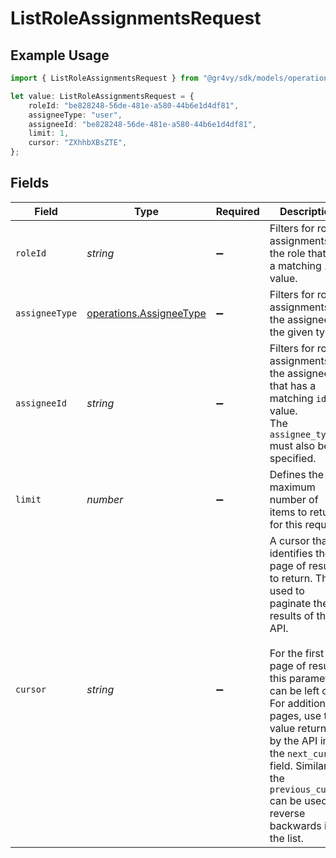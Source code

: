# ListRoleAssignmentsRequest

## Example Usage

```typescript
import { ListRoleAssignmentsRequest } from "@gr4vy/sdk/models/operations";

let value: ListRoleAssignmentsRequest = {
    roleId: "be828248-56de-481e-a580-44b6e1d4df81",
    assigneeType: "user",
    assigneeId: "be828248-56de-481e-a580-44b6e1d4df81",
    limit: 1,
    cursor: "ZXhhbXBsZTE",
};
```

## Fields

| Field                                                                                                                                                                                                                                                                                                                                       | Type                                                                                                                                                                                                                                                                                                                                        | Required                                                                                                                                                                                                                                                                                                                                    | Description                                                                                                                                                                                                                                                                                                                                 | Example                                                                                                                                                                                                                                                                                                                                     |
| ------------------------------------------------------------------------------------------------------------------------------------------------------------------------------------------------------------------------------------------------------------------------------------------------------------------------------------------- | ------------------------------------------------------------------------------------------------------------------------------------------------------------------------------------------------------------------------------------------------------------------------------------------------------------------------------------------- | ------------------------------------------------------------------------------------------------------------------------------------------------------------------------------------------------------------------------------------------------------------------------------------------------------------------------------------------- | ------------------------------------------------------------------------------------------------------------------------------------------------------------------------------------------------------------------------------------------------------------------------------------------------------------------------------------------- | ------------------------------------------------------------------------------------------------------------------------------------------------------------------------------------------------------------------------------------------------------------------------------------------------------------------------------------------- |
| `roleId`                                                                                                                                                                                                                                                                                                                                    | *string*                                                                                                                                                                                                                                                                                                                                    | :heavy_minus_sign:                                                                                                                                                                                                                                                                                                                          | Filters for role assignments for the role that has a matching `id` value.                                                                                                                                                                                                                                                                   | be828248-56de-481e-a580-44b6e1d4df81                                                                                                                                                                                                                                                                                                        |
| `assigneeType`                                                                                                                                                                                                                                                                                                                              | [operations.AssigneeType](../../models/operations/assigneetype.md)                                                                                                                                                                                                                                                                          | :heavy_minus_sign:                                                                                                                                                                                                                                                                                                                          | Filters for role assignments for the assignee of the given type.                                                                                                                                                                                                                                                                            | user                                                                                                                                                                                                                                                                                                                                        |
| `assigneeId`                                                                                                                                                                                                                                                                                                                                | *string*                                                                                                                                                                                                                                                                                                                                    | :heavy_minus_sign:                                                                                                                                                                                                                                                                                                                          | Filters for role assignments for the assignee that has a matching `id` value.<br/>The `assignee_type` must also be specified.                                                                                                                                                                                                               | be828248-56de-481e-a580-44b6e1d4df81                                                                                                                                                                                                                                                                                                        |
| `limit`                                                                                                                                                                                                                                                                                                                                     | *number*                                                                                                                                                                                                                                                                                                                                    | :heavy_minus_sign:                                                                                                                                                                                                                                                                                                                          | Defines the maximum number of items to return for this request.                                                                                                                                                                                                                                                                             | 1                                                                                                                                                                                                                                                                                                                                           |
| `cursor`                                                                                                                                                                                                                                                                                                                                    | *string*                                                                                                                                                                                                                                                                                                                                    | :heavy_minus_sign:                                                                                                                                                                                                                                                                                                                          | A cursor that identifies the page of results to return. This is used to<br/>paginate the results of this API.<br/><br/>For the first page of results, this parameter can be left out.<br/>For additional pages, use the value returned by the API in<br/>the `next_cursor` field. Similarly the `previous_cursor` can be used to<br/>reverse backwards in the list. | ZXhhbXBsZTE                                                                                                                                                                                                                                                                                                                                 |
